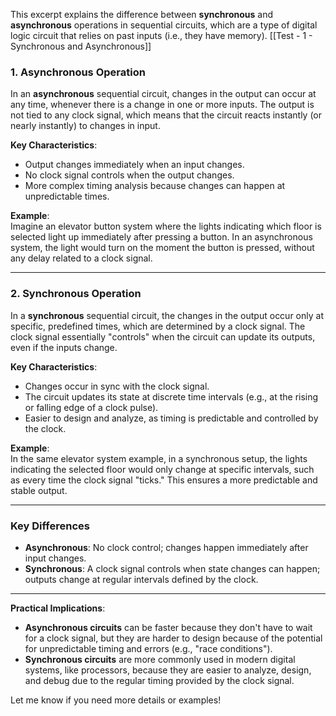 This excerpt explains the difference between **synchronous** and **asynchronous** operations in sequential circuits, which are a type of digital logic circuit that relies on past inputs (i.e., they have memory).
[[Test - 1 - Synchronous and Asynchronous]]
### 1. **Asynchronous Operation**  
In an **asynchronous** sequential circuit, changes in the output can occur at any time, whenever there is a change in one or more inputs. The output is not tied to any clock signal, which means that the circuit reacts instantly (or nearly instantly) to changes in input.

**Key Characteristics**:
- Output changes immediately when an input changes.
- No clock signal controls when the output changes.
- More complex timing analysis because changes can happen at unpredictable times.
  
**Example**:  
Imagine an elevator button system where the lights indicating which floor is selected light up immediately after pressing a button. In an asynchronous system, the light would turn on the moment the button is pressed, without any delay related to a clock signal.

---

### 2. **Synchronous Operation**  
In a **synchronous** sequential circuit, the changes in the output occur only at specific, predefined times, which are determined by a clock signal. The clock signal essentially "controls" when the circuit can update its outputs, even if the inputs change.

**Key Characteristics**:
- Changes occur in sync with the clock signal.
- The circuit updates its state at discrete time intervals (e.g., at the rising or falling edge of a clock pulse).
- Easier to design and analyze, as timing is predictable and controlled by the clock.

**Example**:  
In the same elevator system example, in a synchronous setup, the lights indicating the selected floor would only change at specific intervals, such as every time the clock signal "ticks." This ensures a more predictable and stable output.

---

### Key Differences
- **Asynchronous**: No clock control; changes happen immediately after input changes.
- **Synchronous**: A clock signal controls when state changes can happen; outputs change at regular intervals defined by the clock.

---

**Practical Implications**:
- **Asynchronous circuits** can be faster because they don't have to wait for a clock signal, but they are harder to design because of the potential for unpredictable timing and errors (e.g., "race conditions").
- **Synchronous circuits** are more commonly used in modern digital systems, like processors, because they are easier to analyze, design, and debug due to the regular timing provided by the clock signal. 

Let me know if you need more details or examples!